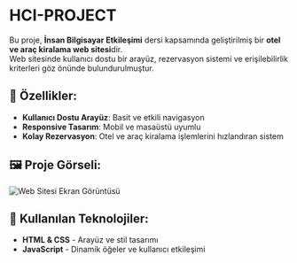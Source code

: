 # HCI-PROJECT
Bu proje, **İnsan Bilgisayar Etkileşimi** dersi kapsamında geliştirilmiş bir **otel ve araç kiralama web sitesi**dir.  
Web sitesinde kullanıcı dostu bir arayüz, rezervasyon sistemi ve erişilebilirlik kriterleri göz önünde bulundurulmuştur.

## 🚀 Özellikler:
- **Kullanıcı Dostu Arayüz**: Basit ve etkili navigasyon
- **Responsive Tasarım**: Mobil ve masaüstü uyumlu
- **Kolay Rezervasyon**: Otel ve araç kiralama işlemlerini hızlandıran sistem

## 🖼️ Proje Görseli:
![Web Sitesi Ekran Görüntüsü](https://raw.githubusercontent.com/ebraragrali/HCI-PROJECT/main/Ekran%20Resmi%202024-12-28%2016.34.38.png)

## 📂 Kullanılan Teknolojiler:
- **HTML & CSS** - Arayüz ve stil tasarımı  
- **JavaScript** - Dinamik öğeler ve kullanıcı etkileşimi  
